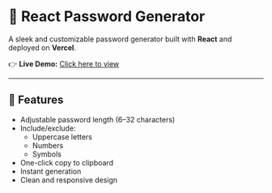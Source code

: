 # 🔐 React Password Generator

A sleek and customizable password generator built with **React** and deployed on **Vercel**.

👉 **Live Demo:** [Click here to view](https://password-generator-ten-gold.vercel.app)

---

## 🚀 Features

- Adjustable password length (6–32 characters)
- Include/exclude:
  - Uppercase letters
  - Numbers
  - Symbols
- One-click copy to clipboard
- Instant generation
- Clean and responsive design

